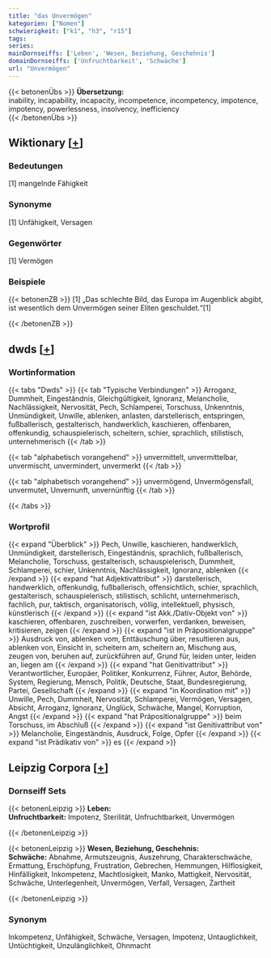 ```yaml
---
title: "das Unvermögen"
kategorien: ["Nomen"]
schwierigkeit: ["k1", "h3", "r15"]
tags:
series:
mainDornseiffs: ['Leben', 'Wesen, Beziehung, Geschehnis']
domainDornseiffs: ['Unfruchtbarkeit', 'Schwäche']
url: "Unvermögen"
---
```


{{< betonenÜbs >}}
**Übersetzung:**  
inability, incapability, incapacity, incompetence, incompetency, impotence, impotency, powerlessness, insolvency, inefficiency  
{{< /betonenÜbs >}}

## Wiktionary [[+](https://de.wiktionary.org/wiki/Unvermögen)]

### Bedeutungen
[1] mangelnde Fähigkeit  

### Synonyme
[1] Unfähigkeit, Versagen  

### Gegenwörter
[1] Vermögen  

### Beispiele
{{< betonenZB >}}
[1] „Das schlechte Bild, das Europa im Augenblick abgibt, ist wesentlich dem Unvermögen seiner Eliten geschuldet.“[1]  

{{< /betonenZB >}}


## dwds [[+](https://www.dwds.de/wb/Unvermögen)]

### Wortinformation
{{< tabs "Dwds" >}}
{{< tab "Typische Verbindungen" >}}
Arroganz, Dummheit, Eingeständnis, Gleichgültigkeit, Ignoranz, Melancholie, Nachlässigkeit, Nervosität, Pech, Schlamperei, Torschuss, Unkenntnis, Unmündigkeit, Unwille, ablenken, anlasten, darstellerisch, entspringen, fußballerisch, gestalterisch, handwerklich, kaschieren, offenbaren, offenkundig, schauspielerisch, scheitern, schier, sprachlich, stilistisch, unternehmerisch
{{< /tab >}}

{{< tab "alphabetisch vorangehend" >}}
unvermittelt, unvermittelbar, unvermischt, unvermindert, unvermerkt
{{< /tab >}}

{{< tab "alphabetisch vorangehend" >}}
unvermögend, Unvermögensfall, unvermutet, Unvernunft, unvernünftig
{{< /tab >}}

{{< /tabs >}}

### Wortprofil
{{< expand "Überblick" >}} Pech, Unwille, kaschieren, handwerklich, Unmündigkeit, darstellerisch, Eingeständnis, sprachlich, fußballerisch, Melancholie, Torschuss, gestalterisch, schauspielerisch, Dummheit, Schlamperei, schier, Unkenntnis, Nachlässigkeit, Ignoranz, ablenken {{< /expand >}}
{{< expand "hat Adjektivattribut" >}} darstellerisch, handwerklich, offenkundig, fußballerisch, offensichtlich, schier, sprachlich, gestalterisch, schauspielerisch, stilistisch, schlicht, unternehmerisch, fachlich, pur, taktisch, organisatorisch, völlig, intellektuell, physisch, künstlerisch {{< /expand >}}
{{< expand "ist Akk./Dativ-Objekt von" >}} kaschieren, offenbaren, zuschreiben, vorwerfen, verdanken, beweisen, kritisieren, zeigen {{< /expand >}}
{{< expand "ist in Präpositionalgruppe" >}} Ausdruck von, ablenken vom, Enttäuschung über, resultieren aus, ablenken von, Einsicht in, scheitern am, scheitern an, Mischung aus, zeugen von, beruhen auf, zurückführen auf, Grund für, leiden unter, leiden an, liegen am {{< /expand >}}
{{< expand "hat Genitivattribut" >}} Verantwortlicher, Europäer, Politiker, Konkurrenz, Führer, Autor, Behörde, System, Regierung, Mensch, Politik, Deutsche, Staat, Bundesregierung, Partei, Gesellschaft {{< /expand >}}
{{< expand "in Koordination mit" >}} Unwille, Pech, Dummheit, Nervosität, Schlamperei, Vermögen, Versagen, Absicht, Arroganz, Ignoranz, Unglück, Schwäche, Mangel, Korruption, Angst {{< /expand >}}
{{< expand "hat Präpositionalgruppe" >}} beim Torschuss, im Abschluß {{< /expand >}}
{{< expand "ist Genitivattribut von" >}} Melancholie, Eingeständnis, Ausdruck, Folge, Opfer {{< /expand >}}
{{< expand "ist Prädikativ von" >}} es {{< /expand >}}

## Leipzig Corpora [[+](https://corpora.uni-leipzig.de/en/res?word=Unvermögen&corpusId=deu_newscrawl-public_2018)]

### Dornseiff Sets
{{< betonenLeipzig >}}
**Leben:**  
**Unfruchtbarkeit:** Impotenz, Sterilität, Unfruchtbarkeit, Unvermögen  

{{< /betonenLeipzig >}}


{{< betonenLeipzig >}}
**Wesen, Beziehung, Geschehnis:**  
**Schwäche:** Abnahme, Armutszeugnis, Auszehrung, Charakterschwäche, Ermattung, Erschöpfung, Frustration, Gebrechen, Hemmungen, Hilflosigkeit, Hinfälligkeit, Inkompetenz, Machtlosigkeit, Manko, Mattigkeit, Nervosität, Schwäche, Unterlegenheit, Unvermögen, Verfall, Versagen, Zartheit  

{{< /betonenLeipzig >}}

### Synonym
Inkompetenz, Unfähigkeit, Schwäche, Versagen, Impotenz, Untauglichkeit, Untüchtigkeit, Unzulänglichkeit, Ohnmacht


